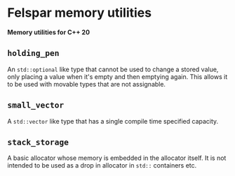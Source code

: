 # Felspar memory utilities

**Memory utilities for C++ 20**


## `holding_pen`

An `std::optional` like type that cannot be used to change a stored value, only placing a value when it's empty and then emptying again. This allows it to be used with movable types that are not assignable.


## `small_vector`

A `std::vector` like type that has a single compile time specified capacity.


## `stack_storage`

A basic allocator whose memory is embedded in the allocator itself. It is not intended to be used as a drop in allocator in `std::` containers etc.

